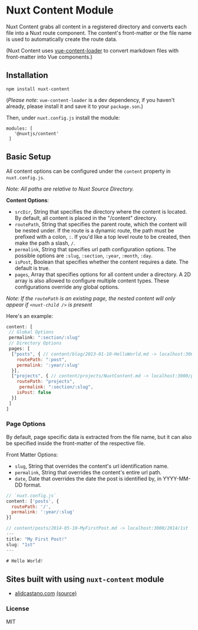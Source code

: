 # Nuxt Content Module

Nuxt Content grabs all content in a registered directory and converts each file into a Nuxt route component. The content's front-matter or the file name is used to automatically create the route data.

(Nuxt Content uses [vue-content-loader](https://github.com/alidcastano/vue-content-loader) to convert markdown files with front-matter into Vue components.)

## Installation

```
npm install nuxt-content

```
(*Please note:* `vue-content-loader` is a dev dependency, if you haven't already, please install it and save it to your `package.son`.)

Then, under `nuxt.config.js` install the module:

```
modules: [
   '@nuxtjs/content'
 ]
```

## Basic Setup

All content options can be configured under the `content` property in `nuxt.config.js`.

*Note: All paths are relative to Nuxt Source Directory.*

**Content Options**:

  - `srcDir`, String that specifies the directory where the content is located. By default, all content is placed in the "/content" directory.
  - `routePath`, String that specifies the parent route, which the content will be nested under. If the route is a dynamic route, the path must be prefixed with a colon, `:`. If you'd like a top level route to be created, then make the path a slash, `/`.
  - `permalink`, String that specifies url path configuration options. The possible options
  are `:slug`, `:section`, `:year`, `:month`, `:day`.
  - `isPost`, Boolean that specifies whether the content requires a date. The default is true.
  - `pages`, Array that specifies options for all content under a directory. A 2D array is also allowed to configure multiple content types. These configurations override any global options.

*Note: If the `routePath` is an existing page, the nested content will only appear if `<nuxt-child />` is present*


Here's an example:

```js
content: [
 // Global Options
 permalink: ":section/:slug"
 // Directory Options
 pages: [
  ["posts", { // content/blog/2013-01-10-HelloWorld.md -> localhost:3000/2013/hello-world
    routePath: ":post",
    permalink: ':year/:slug'
  }],
  ["projects", { // content/projects/NuxtContent.md -> localhost:3000/projects/nuxt-content
    routePath: "projects",
     permalink: ":section/:slug",
    isPost: false
  }]
 ]
]

```

### Page Options

By default, page specific data is extracted from the file name, but it can also be specified inside the front-matter of the respective file.

Front Matter Options:
  -  `slug`, String that overrides the content's url identification name.
  - `permalink`, String that overrides the content's entire url path.
  -  `date`, Date that overrides the date the post is identified by, in YYYY-MM-DD format.

```js
// `nuxt.config.js`
content: ['posts', {
  routePath: '/',
  permalink: ':year/:slug'
}]

// content/posts/2014-05-10-MyFirstPost.md -> localhost:3000/2014/1st
---
title: "My First Post!"
slug: "1st"
---

# Hello World!

```

## Sites built with using `nuxt-content` module  

* [alidcastano.com](http://alidcastano.com/)
[(source)](https://github.com/alidcastano/alidcastano.github.io)


### License

MIT
